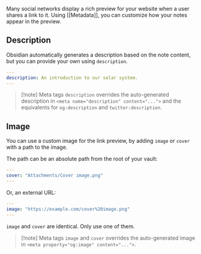 Many social networks display a rich preview for your website when a user shares a link to it.  Using [[Metadata]], you can customize how your notes appear in the preview.

## Description

Obsidian automatically generates a description based on the note content, but you can provide your own using `description`.

```yaml
---
description: An introduction to our solar system.
---
```

> [!note] Meta tags
> `description` overrides the auto-generated description in `<meta name="description" content="...">` and the equivalents for `og:description` and `twitter:description`.

## Image

You can use a custom image for the link preview, by adding `image` or `cover` with a path to the image.

The path can be an absolute path from the root of your vault:

```yaml
---
cover: "Attachments/Cover image.png"
---
```

Or, an external URL:

```yaml
---
image: "https://example.com/cover%20image.png"
---
```

`image` and `cover` are identical. Only use one of them.

> [!note] Meta tags
> `image` and `cover` overrides the auto-generated image in `<meta property="og:image" content="...">`.
